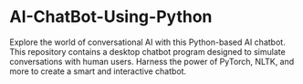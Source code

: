 # AI-ChatBot-Using-Python
Explore the world of conversational AI with this Python-based AI chatbot. This repository contains a desktop chatbot program designed to simulate conversations with human users. Harness the power of PyTorch, NLTK, and more to create a smart and interactive chatbot.
